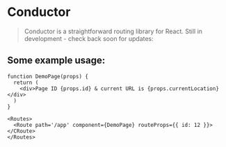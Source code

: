# Conductor

> Conductor is a straightforward routing library for React. Still in development - check back soon for updates:

## Some example usage:
```
function DemoPage(props) {
  return (
    <div>Page ID {props.id} & current URL is {props.currentLocation}</div>
  )
}

<Routes>
  <Route path='/app' component={DemoPage} routeProps={{ id: 12 }}></CRoute>
</Routes>
```